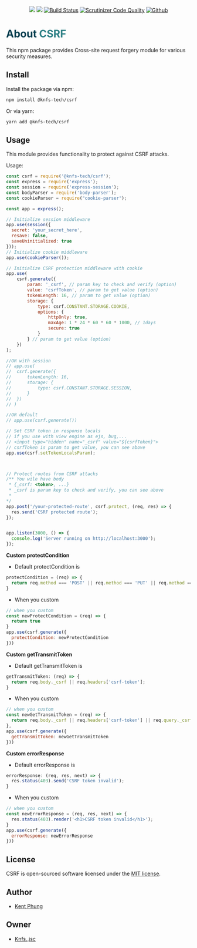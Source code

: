 
<p align="center">
  <br>
	<a href="https://app.fossa.com/projects/git%2Bgithub.com%2Fknfs-jsc%2Fcsrf?ref=badge_shield&issueType=license" alt="FOSSA Status"><img src="https://app.fossa.com/api/projects/git%2Bgithub.com%2Fknfs-jsc%2Fcsrf.svg?type=shield&issueType=license"/></a>
	<a href="https://app.fossa.com/projects/git%2Bgithub.com%2Fknfs-jsc%2Fcsrf?ref=badge_shield&issueType=security" alt="FOSSA Status"><img src="https://app.fossa.com/api/projects/git%2Bgithub.com%2Fknfs-jsc%2Fcsrf.svg?type=shield&issueType=security"/></a>
	<a href="https://scrutinizer-ci.com/g/knfs-library/csrf/build-status/master"alt="scrutinizer">
	<img src="https://scrutinizer-ci.com/g/knfs-library/csrf/badges/build.png?b=master" alt="Build Status" /></a>
	<a href="https://scrutinizer-ci.com/g/knfs-library/csrf/?branch=master"alt="scrutinizer">
	<img src="https://scrutinizer-ci.com/g/knfs-library/csrf/badges/quality-score.png?b=master" alt="Scrutinizer Code Quality" /></a>
	<a href="https://github.com/knfs-library/csrf/actions"alt="scrutinizer">
	<a href="https://github.com/knfs-library/csrf/actions/workflows/test.yml" alt="github">
		<img src="https://github.com/knfs-library/csrf/actions/workflows/test.yml/badge.svg" alt="Github " />
	</a>
</p>


<h1> <span style="color:#013C4D;">About</span> <span style="color:#2B7F84;">CSRF</span></h1>

This npm package provides Cross-site request forgery module for various security measures.

## Install

Install the package via npm:

```bash
npm install @knfs-tech/csrf
```

Or via yarn:

```bash
yarn add @knfs-tech/csrf
```

## Usage
This module provides functionality to protect against CSRF attacks.

Usage:
```javascript
const csrf = require('@knfs-tech/csrf');
const express = require('express');
const session = require('express-session');
const bodyParser = require('body-parser');
const cookieParser = require("cookie-parser");

const app = express();

// Initialize session middleware
app.use(session({
  secret: 'your_secret_here',
  resave: false,
  saveUninitialized: true
}));
// Initialize cookie middleware
app.use(cookieParser());

// Initialize CSRF protection middleware with cookie
app.use(
	csrf.generate({
		param: '_csrf', // param key to check and verify (option)
		value: 'csrfToken', // param to get value (option)
		tokenLength: 16, // param to get value (option)
		storage: {
			type: csrf.CONSTANT.STORAGE.COOKIE,
			options: {
				httpOnly: true,
				maxAge: 1 * 24 * 60 * 60 * 1000, // 1days
				secure: true
			}
		} // param to get value (option)
	})
);

//OR with session
// app.use(
// 	csrf.generate({
// 		tokenLength: 16,
// 		storage: {
// 			type: csrf.CONSTANT.STORAGE.SESSION,
// 		}
// 	})
// )

//OR default
// app.use(csrf.generate())

// Set CSRF token in response locals
// if you use with view engine as ejs, bug,...
// <input type="hidden" name="_csrf" value="${csrfToken}">
// csrfToken is param to get value, you can see above
app.use(csrf.setTokenLocalsParam);



// Protect routes from CSRF attacks
/** You wile have body 
 * {_csrf: <token>, ...}
 * _csrf is param key to check and verify, you can see above
 * 
*/
app.post('/your-protected-route', csrf.protect, (req, res) => {
  res.send('CSRF protected route');
});


app.listen(3000, () => {
  console.log('Server running on http://localhost:3000');
});
```

**Custom protectCondition**

- Default protectCondition is
```javascript
protectCondition = (req) => {
  return req.method === 'POST' || req.method === 'PUT' || req.method === 'DELETE'
}
```
  
- When you custom

```javascript
// when you custom
const newProtectCondition = (req) => {
  return true		
}
app.use(csrf.generate({
  protectCondition: newProtectCondition
}))
```

**Custom getTransmitToken**

- Default getTransmitToken is
```javascript
getTransmitToken: (req) => {
  return req.body._csrf || req.headers['csrf-token'];
}
```
  
- When you custom

```javascript
// when you custom
const newGetTransmitToken = (req) => {
  return req.body._csrf || req.headers['csrf-token'] || req.query._csrf;
},
app.use(csrf.generate({
  getTransmitToken: newGetTransmitToken
}))
```

**Custom errorResponse**

- Default errorResponse is
```javascript
errorResponse: (req, res, next) => {
  res.status(403).send('CSRF token invalid');
}
```
  
- When you custom

```javascript
// when you custom
const newErrorResponse = (req, res, next) => {
  res.status(403).render('<h1>CSRF token invalid</h1>');
}
app.use(csrf.generate({
  errorResponse: newErrorResponse
}))
```

## License

CSRF is open-sourced software licensed under the [MIT license](https://opensource.org/licenses/MIT).

## Author
* [Kent Phung](https://github.com/khapu2906)
  
## Owner
* [Knfs.,jsc](https://github.com/knfs-library)



